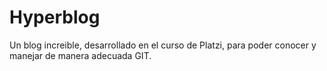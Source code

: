 # Hyperblog
Un blog increible, desarrollado en el curso de Platzi, para poder conocer y manejar de manera adecuada GIT.
